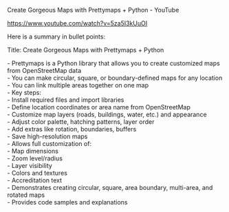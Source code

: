 Create Gorgeous Maps with Prettymaps + Python - YouTube

https://www.youtube.com/watch?v=5za5I3kUuOI

Here is a summary in bullet points:

Title: Create Gorgeous Maps with Prettymaps + Python

\- Prettymaps is a Python library that allows you to create customized maps from OpenStreetMap data  
\- You can make circular, square, or boundary-defined maps for any location  
\- You can link multiple areas together on one map  
\- Key steps:  
\- Install required files and import libraries  
\- Define location coordinates or area name from OpenStreetMap  
\- Customize map layers (roads, buildings, water, etc.) and appearance  
\- Adjust color palette, hatching patterns, layer order  
\- Add extras like rotation, boundaries, buffers  
\- Save high-resolution maps  
\- Allows full customization of:  
\- Map dimensions  
\- Zoom level/radius  
\- Layer visibility  
\- Colors and textures  
\- Accreditation text  
\- Demonstrates creating circular, square, area boundary, multi-area, and rotated maps  
\- Provides code samples and explanations